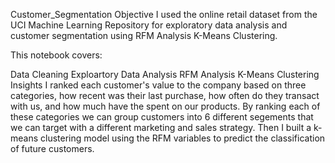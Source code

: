 Customer_Segmentation
Objective
I used the online retail dataset from the UCI Machine Learning Repository for exploratory data analysis and customer segmentation using RFM Analysis K-Means Clustering.

This notebook covers:

Data Cleaning
Exploartory Data Analysis
RFM Analysis
K-Means Clustering
Insights
I ranked each customer's value to the company based on three categories, how recent was their last purchase, how often do they transact with us, and how much have the spent on our products. By ranking each of these categories we can group customers into 6 different segements that we can target with a different marketing and sales strategy. Then I built a k-means clustering model using the RFM variables to predict the classification of future customers.
